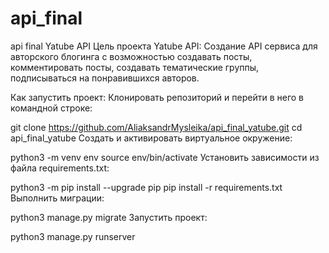 # api_final
api final
Yatube API
Цель проекта Yatube API:
Создание API сервиса для авторского блогинга с возможностью создавать посты, комментировать посты, создавать тематические группы, подписываться на понравившихся авторов.

Как запустить проект:
Клонировать репозиторий и перейти в него в командной строке:

git clone https://github.com/AliaksandrMysleika/api_final_yatube.git
cd api_final_yatube
Cоздать и активировать виртуальное окружение:

python3 -m venv env
source env/bin/activate
Установить зависимости из файла requirements.txt:

python3 -m pip install --upgrade pip
pip install -r requirements.txt
Выполнить миграции:

python3 manage.py migrate
Запустить проект:

python3 manage.py runserver